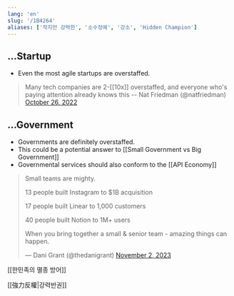 ```yaml
---
lang: 'en'
slug: '/1B4264'
aliases: ['작지만 강력한', '소수정예', '강소', 'Hidden Champion']
---
```


## ...Startup

- Even the most agile startups are overstaffed.

> Many tech companies are 2-[[10x]] overstaffed, and everyone who's paying attention already knows this -- Nat Friedman (@natfriedman)
> [October 26, 2022](https://twitter.com/natfriedman/status/1585399067906932736?ref_src=twsrc%5Etfw)

## ...Government

- Governments are definitely overstaffed.
- This could be a potential answer to [[Small Government vs Big Government]]
- Governmental services should also conform to the [[API Economy]]

<blockquote class="twitter-tweet">

Small teams are mighty.

13 people built Instagram to $1B acquisition

17 people built Linear to 1,000 customers

40 people built Notion to 1M+ users

When you bring together a small &amp; senior team - amazing things can happen.

&mdash; Dani Grant (@thedanigrant) [November 2, 2023](https://twitter.com/thedanigrant/status/1720094648084164664?ref_src=twsrc%5Etfw)

</blockquote>

[[한민족의 멸종 방어]]

[[強力反權|강력반권]]
